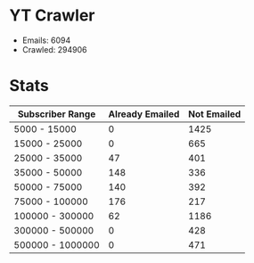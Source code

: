 # YT Crawler
- Emails: 6094
- Crawled: 294906

# Stats
| Subscriber Range  | Already Emailed | Not Emailed |
|-------|-------|-------|
| 5000 - 15000 | 0 | 1425 |
| 15000 - 25000 | 0 | 665 |
| 25000 - 35000 | 47 | 401 |
| 35000 - 50000 | 148 | 336 |
| 50000 - 75000 | 140 | 392 |
| 75000 - 100000 | 176 | 217 |
| 100000 - 300000 | 62 | 1186 |
| 300000 - 500000 | 0 | 428 |
| 500000 - 1000000 | 0 | 471 |
